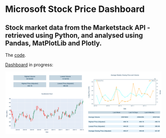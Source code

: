 # Microsoft Stock Price Dashboard

## Stock market data from the Marketstack API - retrieved using Python, and analysed using Pandas, MatPlotLib and Plotly.

The [code](https://github.com/Coletterbox/Microsoft-Stock-Price-Dashboard/blob/main/Microsoft%20Stock%20Price%20Dashboard.ipynb).

[Dashboard](Dashboard2.png) in progress:

![](Dashboard2.png)
